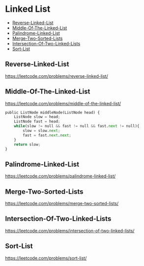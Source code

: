 # Linked List
+ [Reverse-Linked-List](#reverse-linked-list)
+ [Middle-Of-The-Linked-List](#rmiddle-of-the-linked-list)
+ [Palindrome-Linked-List](#palindrome-linked-list)
+ [Merge-Two-Sorted-Lists](#merge-two-sorted-lists)
+ [Intersection-Of-Two-Linked-Lists](#intersection-of-two-linked-lists)
+ [Sort-List](#Sort-List)
## Reverse-Linked-List
https://leetcode.com/problems/reverse-linked-list/
## Middle-Of-The-Linked-List
https://leetcode.com/problems/middle-of-the-linked-list/
``` python
public ListNode middleNode(ListNode head) {
    ListNode slow = head;
    ListNode fast = head;
    while(slow != null && fast != null && fast.next != null){
        slow = slow.next;
        fast = fast.next.next;
    }
    return slow;
}
```
## Palindrome-Linked-List
https://leetcode.com/problems/palindrome-linked-list/
## Merge-Two-Sorted-Lists
https://leetcode.com/problems/merge-two-sorted-lists/
## Intersection-Of-Two-Linked-Lists
https://leetcode.com/problems/intersection-of-two-linked-lists/
## Sort-List
https://leetcode.com/problems/sort-list/
